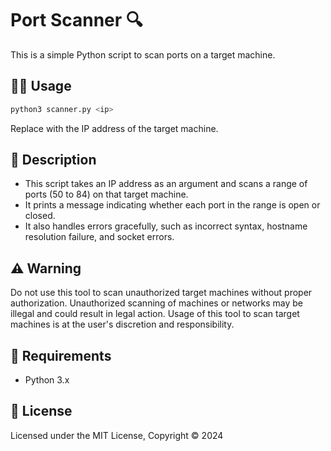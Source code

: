 # Port Scanner 🔍

This is a simple Python script to scan ports on a target machine.

## 👩‍🏫 Usage

```bash
python3 scanner.py <ip>
```

Replace <ip> with the IP address of the target machine.

## 📝 Description

- This script takes an IP address as an argument and scans a range of ports (50 to 84) on that target machine.
- It prints a message indicating whether each port in the range is open or closed.
- It also handles errors gracefully, such as incorrect syntax, hostname resolution failure, and socket errors.

## ⚠️ Warning

Do not use this tool to scan unauthorized target machines without proper authorization. Unauthorized scanning of machines or networks may be illegal and could result in legal action. Usage of this tool to scan target machines is at the user's discretion and responsibility.

## 📌 Requirements

- Python 3.x

## 📃 License

Licensed under the MIT License, Copyright © 2024
